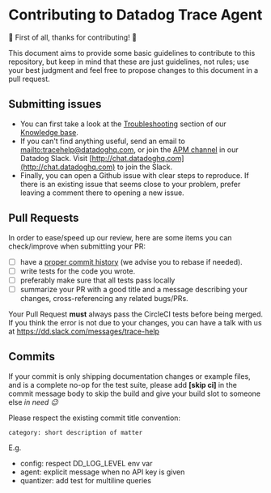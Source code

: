 # Contributing to Datadog Trace Agent

:tada: First of all, thanks for contributing! :tada:

This document aims to provide some basic guidelines to contribute to this repository, but keep in mind that these are just guidelines, not rules; use your best judgment and feel free to propose changes to this document in a pull request.

## Submitting issues

- You can first take a look at the [Troubleshooting](https://datadog.zendesk.com/hc/en-us/sections/200766955-Troubleshooting) section of our [Knowledge base](https://datadog.zendesk.com/hc/en-us).
- If you can't find anything useful, send an email to <mailto:tracehelp@datadoghq.com>, or join the [APM channel](https://datadoghq.slack.com/messages/apm) in our Datadog Slack. Visit [http://chat.datadoghq.com](http://chat.datadoghq.com) to join the Slack.
- Finally, you can open a Github issue with clear steps to reproduce. If there is an existing issue that seems close to your problem,
prefer leaving a comment there to opening a new issue.


## Pull Requests

In order to ease/speed up our review, here are some items you can check/improve when submitting your PR:

- [ ] have a [proper commit history](#commits) (we advise you to rebase if needed).
- [ ] write tests for the code you wrote.
- [ ] preferably make sure that all tests pass locally
- [ ] summarize your PR with a good title and a message describing your changes, cross-referencing any related bugs/PRs.

Your Pull Request **must** always pass the CircleCI tests before being merged. If you think the error is not due to your changes, you can have a talk with us at https://dd.slack.com/messages/trace-help

## Commits

If your commit is only shipping documentation changes or example files, and is a complete no-op for the test suite, please add **[skip ci]** in the commit message body to skip the build and give your build slot to someone else _in need :wink:_

Please respect the existing commit title convention:
```
category: short description of matter
```

E.g.

- config: respect DD_LOG_LEVEL env var
- agent: explicit message when no API key is given
- quantizer: add test for multiline queries
